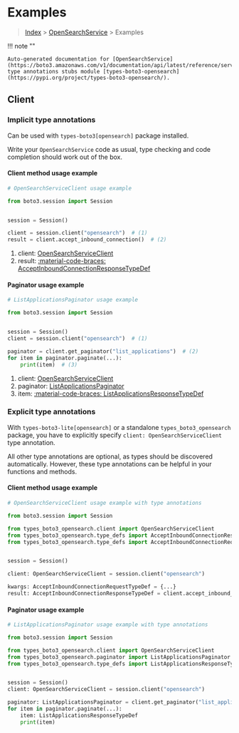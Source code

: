 # Examples

> [Index](../README.md) > [OpenSearchService](./README.md) > Examples

!!! note ""

    Auto-generated documentation for [OpenSearchService](https://boto3.amazonaws.com/v1/documentation/api/latest/reference/services/opensearch.html#opensearchservice)
    type annotations stubs module [types-boto3-opensearch](https://pypi.org/project/types-boto3-opensearch/).

## Client

### Implicit type annotations

Can be used with `types-boto3[opensearch]` package installed.

Write your `OpenSearchService` code as usual,
type checking and code completion should work out of the box.


#### Client method usage example

```python
# OpenSearchServiceClient usage example

from boto3.session import Session


session = Session()

client = session.client("opensearch")  # (1)
result = client.accept_inbound_connection()  # (2)
```

1. client: [OpenSearchServiceClient](./client.md)
2. result: [:material-code-braces: AcceptInboundConnectionResponseTypeDef](./type_defs.md#acceptinboundconnectionresponsetypedef)



#### Paginator usage example

```python
# ListApplicationsPaginator usage example

from boto3.session import Session


session = Session()
client = session.client("opensearch")  # (1)

paginator = client.get_paginator("list_applications")  # (2)
for item in paginator.paginate(...):
    print(item)  # (3)
```

1. client: [OpenSearchServiceClient](./client.md)
2. paginator: [ListApplicationsPaginator](./paginators.md#listapplicationspaginator)
3. item: [:material-code-braces: ListApplicationsResponseTypeDef](./type_defs.md#listapplicationsresponsetypedef)




### Explicit type annotations

With `types-boto3-lite[opensearch]`
or a standalone `types_boto3_opensearch` package, you have to explicitly specify `client: OpenSearchServiceClient` type annotation.

All other type annotations are optional, as types should be discovered automatically.
However, these type annotations can be helpful in your functions and methods.


#### Client method usage example

```python
# OpenSearchServiceClient usage example with type annotations

from boto3.session import Session

from types_boto3_opensearch.client import OpenSearchServiceClient
from types_boto3_opensearch.type_defs import AcceptInboundConnectionResponseTypeDef
from types_boto3_opensearch.type_defs import AcceptInboundConnectionRequestTypeDef


session = Session()

client: OpenSearchServiceClient = session.client("opensearch")

kwargs: AcceptInboundConnectionRequestTypeDef = {...}
result: AcceptInboundConnectionResponseTypeDef = client.accept_inbound_connection(**kwargs)
```



#### Paginator usage example

```python
# ListApplicationsPaginator usage example with type annotations

from boto3.session import Session

from types_boto3_opensearch.client import OpenSearchServiceClient
from types_boto3_opensearch.paginator import ListApplicationsPaginator
from types_boto3_opensearch.type_defs import ListApplicationsResponseTypeDef


session = Session()
client: OpenSearchServiceClient = session.client("opensearch")

paginator: ListApplicationsPaginator = client.get_paginator("list_applications")
for item in paginator.paginate(...):
    item: ListApplicationsResponseTypeDef
    print(item)
```




